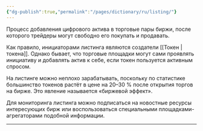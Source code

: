 ```yaml
---
{"dg-publish":true,"permalink":"/pages/dictionary/ru/listing/"}
---
```



Процесс добавления цифрового актива в торговые пары биржи, после которого трейдеры могут свободно его покупать и продавать.

Как правило, инициаторами листинга являются создатели [[Токен \| токена]]. Однако бывает, что торговые площадки могут сами проявлять инициативу и добавлять актив к себе, если токен пользуется активным спросом.

На листинге можно неплохо зарабатывать, поскольку по статистике большинство токенов растёт в цене на 20–30 % после открытия торгов на бирже. Это явление называется «биржевой эффект».

Для мониторинга листинга можно подписаться на новостные ресурсы интересующих бирж или воспользоваться специальными площадками-агрегаторами подобной информации.

---
